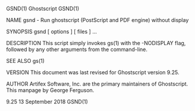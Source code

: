 GSND(1)                                                                                Ghostscript                                                                                GSND(1)

NAME
       gsnd - Run ghostscript (PostScript and PDF engine) without display

SYNOPSIS
       gsnd [ options ] [ files ] ...

DESCRIPTION
       This script simply invokes gs(1) with the -NODISPLAY flag, followed by any other arguments from the command-line.

SEE ALSO
       gs(1)

VERSION
       This document was last revised for Ghostscript version 9.25.

AUTHOR
       Artifex Software, Inc. are the primary maintainers of Ghostscript.  This manpage by George Ferguson.

9.25                                                                                13 September 2018                                                                             GSND(1)

